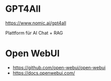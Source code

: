 # GPT4All

https://www.nomic.ai/gpt4all

Plattform für AI Chat + RAG

# Open WebUI

- https://github.com/open-webui/open-webui
- https://docs.openwebui.com/